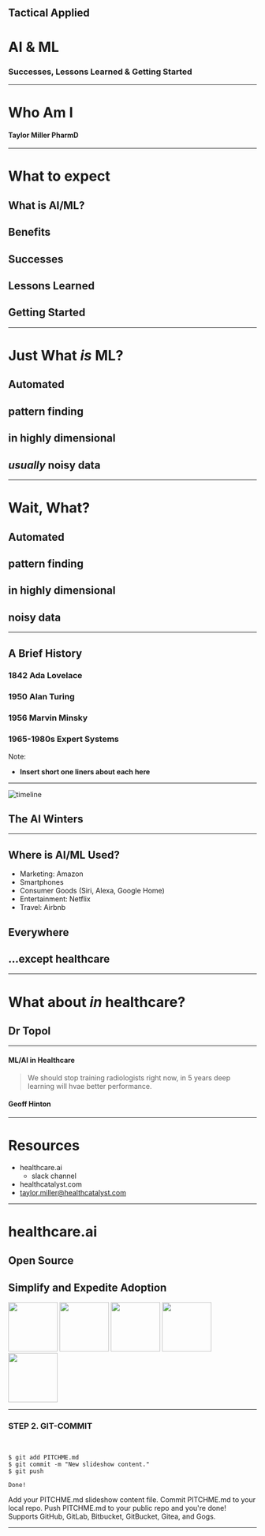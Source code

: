 ## Tactical Applied
# AI & ML
### Successes, Lessons Learned & Getting Started


---

# Who Am I

#### Taylor Miller PharmD

---

# What to expect

## What is AI/ML?
## Benefits
## Successes
## Lessons Learned
## Getting Started

---

# Just What _is_ ML?

<h2 class="fragment">Automated</h2>
<h2 class="fragment">pattern finding</h2>
<h2 class="fragment">in highly dimensional</h2>
<h2 class="fragment"><i>usually</i> noisy data</h2>

---

# Wait, What?

<h2 class="fragment">Automated</h2>
<h2 class="fragment">pattern finding</h2>
<h2 class="fragment">in highly dimensional</h2>
<h2 class="fragment">noisy data</h2>

---

## A Brief History

<div class="fragment"><h3>1842 Ada Lovelace</h3></div>
<div class="fragment"><h3>1950 Alan Turing</h3></div>
<div class="fragment"><h3>1956 Marvin Minsky</h3></div>
<div class="fragment"><h3>1965-1980s Expert Systems</h3></div>

Note:
- **Insert short one liners about each here**

---

![timeline](https://image.slidesharecdn.com/aihistory-to-mlearning-150605140809-lva1-app6892/95/ai-history-tomlearning-4-638.jpg)

## The AI Winters

---

## Where is AI/ML Used?

- Marketing: Amazon
- Smartphones
- Consumer Goods (Siri, Alexa, Google Home)
- Entertainment: Netflix
- Travel: Airbnb

## Everywhere
## ...except healthcare

---

# What about _in_ healthcare?

## Dr Topol

---

#### ML/AI in Healthcare

> We should stop training radiologists right now, in 5 years deep learning will hvae better performance.

#### Geoff Hinton

---

# Resources

- healthcare.ai
    + slack channel
- healthcatalyst.com
- taylor.miller@healthcatalyst.com

---

# healthcare.ai

## Open Source

## Simplify and Expedite Adoption

<div class="fragment">
    <img src="https://healthcare.ai/wp-content/uploads/2017/11/levi-thatcher-600x0-c-default.png" style="width: 100px"/>
    <img src="https://healthcare.ai/wp-content/uploads/2017/02/michael-mastanduno-600x0-c-default.jpg" style="width: 100px"/>
    <img src="https://healthcare.ai/wp-content/uploads/2017/02/Taylor-Larsen-600x0-c-default.png" style="width: 100px"/>
    <img src="https://healthcare.ai/wp-content/uploads/2017/07/Mike-Levy-600x0-c-default.jpg" style="width: 100px"/>
    <img src="https://healthcare.ai/wp-content/uploads/2017/02/taylor-miller-600x0-c-default.jpg" style="width: 100px"/>
</div>

---

<span class="menu-title" style="display: none">Step 2. Git-Commit</span>

### <span class="gold">STEP 2. GIT-COMMIT</span>
<br>

```shell
$ git add PITCHME.md
$ git commit -m "New slideshow content."
$ git push

Done!
```

<span class="code-presenting-annotation fragment current-only" data-code-focus="1">Add your PITCHME.md slideshow content file.</span>
<span class="code-presenting-annotation fragment current-only" data-code-focus="2">Commit PITCHME.md to your local repo.</span>
<span class="code-presenting-annotation fragment current-only" data-code-focus="3">Push PITCHME.md to your public repo and you're done!</span>
<span class="code-presenting-annotation fragment current-only" data-code-focus="5">Supports GitHub, GitLab, Bitbucket, GitBucket, Gitea, and Gogs.</span>

---
